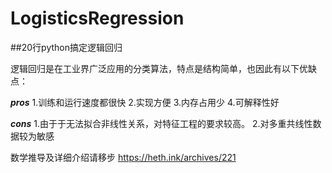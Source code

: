 # LogisticsRegression
##20行python搞定逻辑回归

逻辑回归是在工业界广泛应用的分类算法，特点是结构简单，也因此有以下优缺点：

***pros***
1.训练和运行速度都很快
2.实现方便
3.内存占用少
4.可解释性好

***cons***
1.由于于无法拟合非线性关系，对特征工程的要求较高。
2.对多重共线性数据较为敏感

数学推导及详细介绍请移步
https://heth.ink/archives/221
